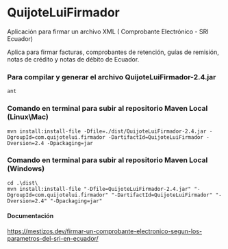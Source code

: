 # QuijoteLuiFirmador
Aplicación para firmar un archivo XML ( Comprobante Electrónico - SRI Ecuador)

Aplica para firmar facturas, comprobantes de retención, guías de remisión, notas
de crédito y notas de débito de Ecuador.


### Para compilar y generar el archivo QuijoteLuiFirmador-2.4.jar
```
ant

```
### Comando en terminal para subir al repositorio Maven Local (Linux\Mac)
```
mvn install:install-file -Dfile=./dist/QuijoteLuiFirmador-2.4.jar -DgroupId=com.quijotelui.firmador -DartifactId=QuijoteLuiFirmador -Dversion=2.4 -Dpackaging=jar
```
### Comando en terminal para subir al repositorio Maven Local (Windows)
```
cd .\dist\
mvn install:install-file "-Dfile=QuijoteLuiFirmador-2.4.jar" "-DgroupId=com.quijotelui.firmador" "-DartifactId=QuijoteLuiFirmador" "-Dversion=2.4" "-Dpackaging=jar"
```

#### Documentación
https://mestizos.dev/firmar-un-comprobante-electronico-segun-los-parametros-del-sri-en-ecuador/
